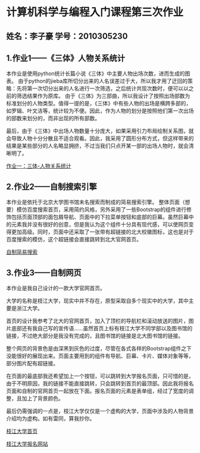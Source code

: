 # 计算机科学与编程入门课程第三次作业

## 姓名：李子豪 学号：2010305230

## 1.作业1——《三体》人物关系统计

本作业是使用python统计长篇小说《三体》中主要人物出场次数，进而生成的图表。
由于python的jieba库所切分出来的人名误差过于大，所以我才用了迂回的策略：先将第一次切分出来的人名进行一次筛选，之后统计共现次数时，便可以以之前的筛选结果作为原库。
由于《三体》为三部曲，所以我设计了按照出场部数为标准划分的人物类型。值得一提的是，《三体》中有些人物的出场是横跨多部的，如罗辑、叶文洁等，统计较为不便。因此，作为人物的划分是按照他们第一次出场的部数来划分的，而非出现的所有部数。

最后，由于《三体》中出场人物数量十分庞大，如果采用引力布局绘制关系图，就会导致人物十分分散且不适合观看。因此，我采用了圆形分布方式，但这样带来的结果是某些部分的人名略显拥挤，不过当我们只点开某一部的出场人物时，就会清晰明了。

[作业一：三体-人物关系统计][1]

## 2.作业2——自制搜索引擎

本作业是依托于北京大学图书馆未名搜索而制成的简易搜索引擎。
整体页面（想要）模仿百度搜索首页，采用简约风格，另外采用了一些Bootstrap的组件进行修饰包括页面顶部的面包屑导航、页面中的下拉菜单按钮和底部的巨幕。虽然巨幕中的元素我并没有很好的创意，但是我认为这个组件十分具有现代感，可以使网页变得更加高级。同时，页面中还采取了一张带有超链接的北大校徽图标，这也是对于百度搜索的模仿，这个超链接会直接跳转到北大官网首页。

[自制简易搜索][2]

## 3.作业3——自制网页

本作业是我自己设计的一款大学官网首页。

大学的名称是枝江大学，现实中并不存在，原型采取自多个现实中的大学，其中主要是浙江大学。

首页的设计我参考了北大的官网首页，加入了顶栏的导航栏和滚动放送的图片，图片底部还有我自己写的宣传语……虽然首页上标有枝江大学不同学部以及图书馆的链接，不过绝大部分是我没有完成的，且图书馆的链接是北大图书馆的链接。

整个网页的背景色是由深黑到灰色的过度，尽管在各式各样的Bootstrap组件之下没能很好的展现出来。页面主要用到的组件有导航、巨幕、卡片、媒体对象等等，部分图片配有超链接。

在页面的最底部我还希望加上一个按钮，可以跳转到大学报名页面，只可惜的是，由于不明原因，我的链接不能直接跳转，只会跳转到首页的最顶部。因此我将报名页面和自制的官网首页一起放在下面。报名页面的元素是表单组，经过了宽度的调整，且加上了背景颜色。

最后仍需强调的一点是，枝江大学仅仅是一个虚构的大学，页面中涉及的人物背景介绍均为虚构。如有雷同，算我抄你。

[枝江大学首页][3]

[枝江大学报名网站][4]

[1]:https://PrideLeo.github.io/threebody_connection.html

[2]:https://PrideLeo.github.io/ezsearch.html

[3]:https://PrideLeo.github.io/zhijiang.edu.cn.html

[4]:https://PrideLeo.github.io/signupforzju.html

